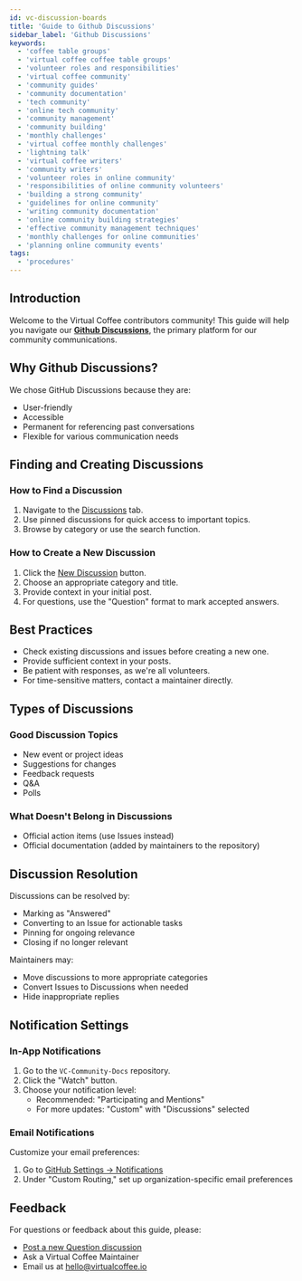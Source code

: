 ```yaml
---
id: vc-discussion-boards
title: 'Guide to Github Discussions'
sidebar_label: 'Github Discussions'
keywords:
  - 'coffee table groups'
  - 'virtual coffee coffee table groups'
  - 'volunteer roles and responsibilities'
  - 'virtual coffee community'
  - 'community guides'
  - 'community documentation'
  - 'tech community'
  - 'online tech community'
  - 'community management'
  - 'community building'
  - 'monthly challenges'
  - 'virtual coffee monthly challenges'
  - 'lightning talk'
  - 'virtual coffee writers'
  - 'community writers'
  - 'volunteer roles in online community'
  - 'responsibilities of online community volunteers'
  - 'building a strong community'
  - 'guidelines for online community'
  - 'writing community documentation'
  - 'online community building strategies'
  - 'effective community management techniques'
  - 'monthly challenges for online communities'
  - 'planning online community events'
tags:
  - 'procedures'
---
```


## Introduction

Welcome to the Virtual Coffee contributors community! This guide will help you navigate our [**Github Discussions**](https://github.com/Virtual-Coffee/VC-Community-Docs/discussions), the primary platform for our community communications.

## Why Github Discussions?

We chose GitHub Discussions because they are:

- User-friendly
- Accessible
- Permanent for referencing past conversations
- Flexible for various communication needs

## Finding and Creating Discussions

### How to Find a Discussion

1. Navigate to the [Discussions](https://github.com/Virtual-Coffee/VC-Community-Docs/discussions) tab.
2. Use pinned discussions for quick access to important topics.
3. Browse by category or use the search function.

### How to Create a New Discussion

1. Click the [New Discussion](https://github.com/Virtual-Coffee/VC-Community-Docs/discussions/new) button.
2. Choose an appropriate category and title.
3. Provide context in your initial post.
4. For questions, use the "Question" format to mark accepted answers.

## Best Practices

- Check existing discussions and issues before creating a new one.
- Provide sufficient context in your posts.
- Be patient with responses, as we're all volunteers.
- For time-sensitive matters, contact a maintainer directly.

## Types of Discussions

### Good Discussion Topics

- New event or project ideas
- Suggestions for changes
- Feedback requests
- Q&A
- Polls

### What Doesn't Belong in Discussions

- Official action items (use Issues instead)
- Official documentation (added by maintainers to the repository)

## Discussion Resolution

Discussions can be resolved by:

- Marking as "Answered"
- Converting to an Issue for actionable tasks
- Pinning for ongoing relevance
- Closing if no longer relevant

Maintainers may:

- Move discussions to more appropriate categories
- Convert Issues to Discussions when needed
- Hide inappropriate replies

## Notification Settings

### In-App Notifications

1. Go to the `VC-Community-Docs` repository.
2. Click the "Watch" button.
3. Choose your notification level:
   - Recommended: "Participating and Mentions"
   - For more updates: "Custom" with "Discussions" selected

### Email Notifications

Customize your email preferences:

1. Go to [GitHub Settings -> Notifications](https://github.com/settings/notifications)
2. Under "Custom Routing," set up organization-specific email preferences

## Feedback

For questions or feedback about this guide, please:

- [Post a new Question discussion](https://github.com/Virtual-Coffee/VC-Community-Docs/discussions/new)
- Ask a Virtual Coffee Maintainer
- Email us at hello@virtualcoffee.io
